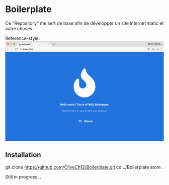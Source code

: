 # Boilerplate

Ce "Repository" me sert de base afin de développer un site internet static et autre choses.

Reference-style:
![alt text][logo]

[logo]: img/capture.jpeg "Logo Title Text 2"


## Installation

  git clone https://github.com/OliveCh12/Boilerplate.git
  cd ../Boilerplate
  atom .

Still in progress...
